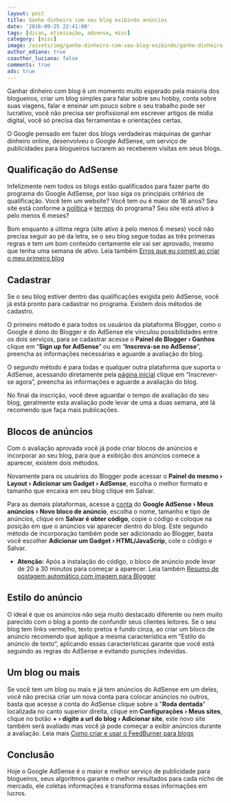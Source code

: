 ```yaml
---
layout: post
title: Ganhe dinheiro com seu blog exibindo anúncios
date: '2016-09-25 22:41:00'
tags: [dicas, otimização, adsense, misc]
category: [misc]
image: /assets/img/ganhe-dinheiro-com-seu-blog-exibindo/ganhe-dinheiro-com-seu-blog-exibindo.jpg
author_ediano: true
coauthor_luciana: false
comments: true
ads: true
---
```


Ganhar dinheiro com blog é um momento muito esperado pela maioria dos blogueiros, criar um blog simples para falar sobre seu hobby, conta sobre suas viagens, falar e ensinar um pouco sobre o seu trabalho pode ser lucrativo, você não precisa ser profissional em escrever artigos de mídia digital, você só precisa das ferramentas e orientações certas.

O Google pensado em fazer dos blogs verdadeiras máquinas de ganhar dinheiro online, desenvolveu o Google AdSense, um serviço de publicidades para blogueiros lucrarem ao receberem visitas em seus blogs.

## Qualificação do AdSense
Infelizmente nem todos os blogs estão qualificados para fazer parte do programa do Google AdSense, por isso siga os principais critérios de qualificação. Você tem um website? Você tem ou é maior de 18 anos? Seu site está conforme a <a href="https://support.google.com/adsense/answer/48182"  target="_blank" class="external-link" rel="nofollow">política</a> e <a href="https://www.google.com/adsense/localized-terms?hl=pt_BR" target="_blank" class="external-link" rel="nofollow">termos</a> do programa? Seu site está ativo à pelo menos 6 meses?

Bom enquanto a última regra (site ativo à pelo menos 6 meses) você não precisa seguir ao pé da letra, se o seu blog segue todas as três primeiras regras e tem um bom conteúdo certamente ele vai ser aprovado, mesmo que tenha uma semana de ativo. Leia também <a href="http://www.insideblock.com/post/erros-que-eu-cometi-ao-criar-o-meu.html" target="_blank">Erros que eu cometi ao criar o meu primeiro blog</a>

## Cadastrar
Se o seu blog estiver dentro das qualificações exigida pelo AdSense, você já está pronto para cadastrar no programa. Existem dois métodos de cadastro.

O primeiro método é para todos os usuários da plataforma Blogger, como o Google é dono do Blogger e do AdSense ele vinculou possibilidades entre os dois serviços, para se cadastrar acesse o **Painel do Blogger › Ganhos** clique em “**Sign up for AdSense**” ou em “**Inscreva-se no AdSense**”, preencha as informações necessárias e aguarde a avaliação do blog.

O segundo método é para todas e qualquer outra plataforma que suporta o AdSense, acessando diretamente pela <a href="http://www.google.com/adsense" target="_blank" class="external-link" rel="nofollow">página inicial</a> clique em “Inscrever-se agora”, preencha as informações e aguarde a avaliação do blog.

No final da inscrição, você deve aguardar o tempo de avaliação do seu blog, geralmente esta avaliação pode levar de uma a duas semana, até lá recomendo que faça mais publicações.

## Blocos de anúncios
Com o avaliação aprovada você já pode criar blocos de anúncios e incorporar ao seu blog, para que a exibição dos anúncios comece a aparecer, existem dois métodos.

Novamente para os usuários do Blogger pode acessar o **Painel do mesmo › Layout › Adicionar um Gadget › AdSense**, escolha o melhor formato e tamanho que encaixa em seu blog clique em Salvar.

Para as demais plataformas, acesse a <a href="http://www.google.com/adsense" target="_blank" class="external-link" rel="nofollow">conta</a> do **Google AdSense › Meus anúncios › Novo bloco de anúncio**, escolha o nome, tamanho e tipo de anúncios, clique em **Salvar é obter código**, copie o código e coloque na posição em que o anúncios vai aparecer dentro do blog. Este segundo método de incorporação também pode ser adicionado ao Blogger, basta você escolher **Adicionar um Gadget › HTML/JavaScrip**, cole o código e Salvar.

* **Atenção:** Após a instalação do código, o bloco de anúncio pode levar de 20 a 30 minutos para começar a aparecer. Leia também <a href="http://www.insideblock.com/post/resumo-de-postagem-automatico-com.html" target="_blank">Resumo de postagem automático com imagem para Blogger</a>

## Estilo do anúncio
O ideal é que os anúncios não seja muito destacado diferente ou nem muito parecido com o blog a ponto de confundir seus clientes leitores. Se o seu blog tem links vermelho, texto pretos e fundo cinza, ao criar um bloco de anúncio recomendo que aplique a mesma característica em “Estilo do anúncio de texto”, aplicando essas características garante que você está seguindo as regras do AdSense e evitando punições indevidas.

## Um blog ou mais
Se você tem um blog ou mais e já tem anúncios do AdSense em um deles, você não precisa criar um nova conta para colocar anúncios no outros, basta que acesse a conta do AdSense clique sobre a "**Roda dentada**" localizada no canto superior direita, clique em **Configurações › Meus sites**, clique no botão **+ › digite a url do blog › Adicionar site**, este novo site também será avaliado mas você já pode começar a exibir anúncios durante a avaliação. Leia mais <a href="http://www.insideblock.com/post/como-criar-e-usar-o-feedburner-para.html" target="_blank">Como criar e usar o FeedBurner para blogs</a>

## Conclusão
Hoje o Google AdSense é o maior e melhor serviço de publicidade para blogueiros, seus algoritmos garante o melhor resultados para cada nicho de mercado, ele coletas informações e transforma essas informações em lucros.